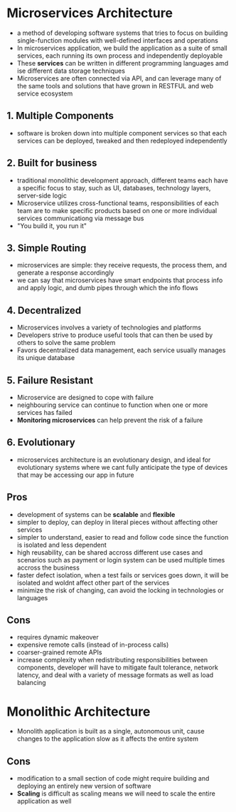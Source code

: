# **Microservices Architecture**
- a method of developing software systems that tries to focus on building single-function modules with well-defined interfaces and operations
- In microservices application, we build the application as a suite of small services, each running its own process and independently deployable
- These **services** can be written in different programming languages amd ise different data storage techniques
- Microservices are often connected via API, and can leverage many of the same tools and solutions that have grown in RESTFUL and web service ecosystem
## **1. Multiple Components**
- software is broken down into multiple component services so that each services can be deployed, tweaked and then redeployed independently
## **2. Built for business**
- traditional monolithic development approach, different teams each have a specific focus to stay, such as UI, databases, technology layers, server-side logic
- Microservice utilizes cross-functional teams, responsibilities of each team are to make specific products based on one or more individual services communicationg via message bus
- "You build it, you run it"
## **3. Simple Routing**
- microservices are simple: they receive requests, the process them, and generate a response accordingly
- we can say that microservices have smart endpoints that process info and apply logic, and dumb pipes through which the info flows
## **4. Decentralized**
- Microservices involves a variety of technologies and platforms
- Developers strive to produce useful tools that can then be used by others to solve the same problem
- Favors decentralized data management, each service usually manages its unique database
## **5. Failure Resistant**
- Microservice are designed to cope with failure
- neighbouring service can continue to function when one or more services has failed
- **Monitoring microservices** can help prevent the risk of a failure
## **6. Evolutionary**
- microservices architecture is an evolutionary design, and ideal for evolutionary systems where we cant fully anticipate the type of devices that may be accessing our app in future
## **Pros**
- development of systems can be **scalable** and **flexible**
- simpler to deploy, can deploy in literal pieces without affecting other services
- simpler to understand, easier to read and follow code since the function is isolated and less dependent
- high reusability, can be shared accross different use cases and scenarios such as payment or login system can be used multiple times accross the business
- faster defect isolation, when a test fails or services goes down, it will be isolated and woldnt affect other part of the services
- minimize the risk of changing, can avoid the locking in technologies or languages
## **Cons**
- requires dynamic makeover
- expensive remote calls (instead of in-process calls)
- coarser-grained remote APIs
- increase complexity when redistributing responsibilities between components, developer will have to mitigate fault tolerance, network latency, and deal with a variety of message formats as well as load balancing
# **Monolithic Architecture**
- Monolith application is built as a single, autonomous unit, cause changes to the application slow as it affects the entire system
## **Cons**
- modification to a small section of code might require building and deploying an entirely new version of software
- **Scaling** is difficult as scaling means we will need to scale the entire application as well
